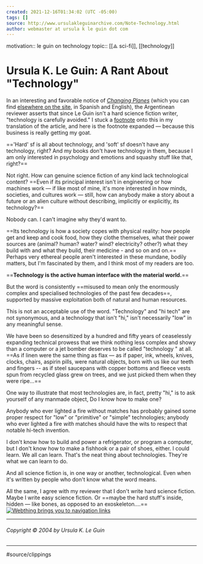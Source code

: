 ```yaml
---
created: 2021-12-16T01:34:02 (UTC -05:00)
tags: []
source: http://www.ursulakleguinarchive.com/Note-Technology.html
author: webmaster at ursula k le guin dot com
---
```


motivation:: le guin on technology
topic:: [[⟁ sci-fi]], [[technology]]



# Ursula K. Le Guin: A Rant About "Technology"

In an interesting and favorable notice of _[Changing Planes](http://www.ursulakleguinarchive.com/ChangingPlanes.html)_ (which you can find [elsewhere on the site](http://www.ursulakleguinarchive.com/Review-N.html), in Spanish and English), the Argentinean reviewer asserts that since Le Guin isn't a hard science fiction writer, "technology is carefully avoided." I stuck a [footnote](http://www.ursulakleguinarchive.com/Review-N.html#FN2) onto this in my translation of the article, and here is the footnote expanded — because this business is really getting my goat.

=='Hard' sf is all about technology, and 'soft' sf doesn't have any technology, right? And my books don't have technology in them, because I am only interested in psychology and emotions and squashy stuff like that, right?==

Not right. How can genuine science fiction of any kind lack technological content? ==Even if its principal interest isn't in engineering or how machines work — if like most of mine, it's more interested in how minds, societies, and cultures work — still, how can anybody make a story about a future or an alien culture without describing, implicitly or explicitly, its technology?==

Nobody can. I can't imagine why they'd want to.

==Its technology is how a society copes with physical reality: how people get and keep and cook food, how they clothe themselves, what their power sources are (animal? human? water? wind? electricity? other?) what they build with and what they build, their medicine - and so on and on.== Perhaps very ethereal people aren't interested in these mundane, bodily matters, but I'm fascinated by them, and I think most of my readers are too.

==**Technology is the active human interface with the material world.**==

But the word is consistently ==misused to mean only the enormously complex and specialised technologies of the past few decades==, supported by massive exploitation both of natural and human resources.

This is not an acceptable use of the word. "Technology" and "hi tech" are not synonymous, and a technology that isn't "hi," isn't necessarily "low" in any meaningful sense.

We have been so desensitized by a hundred and fifty years of ceaselessly expanding technical prowess that we think nothing less complex and showy than a computer or a jet bomber deserves to be called "technology " at all. ==As if linen were the same thing as flax — as if paper, ink, wheels, knives, clocks, chairs, aspirin pills, were natural objects, born with us like our teeth and fingers -- as if steel saucepans with copper bottoms and fleece vests spun from recycled glass grew on trees, and we just picked them when they were ripe...==

One way to illustrate that most technologies are, in fact, pretty "hi," is to ask yourself of any manmade object, Do I know how to make one?

Anybody who ever lighted a fire without matches has probably gained some proper respect for "low" or "primitive" or "simple" technologies; anybody who ever lighted a fire _with_ matches should have the wits to respect that notable hi-tech invention.

I don't know how to build and power a refrigerator, or program a computer, but I don't know how to make a fishhook or a pair of shoes, either. I could learn. We all can learn. That's the neat thing about technologies. They're what we can learn to do.

And all science fiction is, in one way or another, technological. Even when it's written by people who don't know what the word means.

All the same, I agree with my reviewer that I don't write hard science fiction. Maybe I write easy science fiction. Or ==maybe the hard stuff's inside, hidden — like bones, as opposed to an exoskeleton....==  
[![Webthing brings you to navigation links](http://www.ursulakleguinarchive.com/webthing.gif "*Webthing brings you to navigation links*")](http://www.ursulakleguinarchive.com/Note-Technology.html#ContentLinks)  

___

###### Copyright © 2004 by Ursula K. Le Guin

___
#source/clippings
